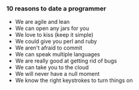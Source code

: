 ### 10 reasons to date a programmer

* We are agile and lean
* We can open any jars for you
* We love to kiss (keep it simple)
* We could give you perl and ruby
* We aren't afraid to commit
* We can speak multiple languages
* We are really good at getting rid of bugs
* We can take you to the cloud
* We will never have a null moment
* We know the right keystrokes to turn things on

<!--
**C8H9NO2-1/C8H9NO2-1** is a ✨ _special_ ✨ repository because its `README.md` (this file) appears on your GitHub profile.

Here are some ideas to get you started:

- 🔭 I’m currently working on ...
- 🌱 I’m currently learning ...
- 👯 I’m looking to collaborate on ...
- 🤔 I’m looking for help with ...
- 💬 Ask me about ...
- 📫 How to reach me: ...
- 😄 Pronouns: ...
- ⚡ Fun fact: ...
-->
